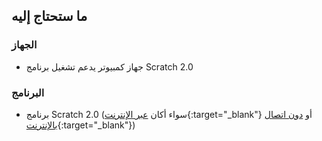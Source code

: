 ## ما ستحتاج إليه

### الجهاز

+ جهاز كمبيوتر يدعم تشغيل برنامج Scratch 2.0

### البرنامج

+ برنامج Scratch 2.0 (سواء أكان [عبر الإنترنت](https://scratch.mit.edu/projects/editor/){:target="_blank"} أو [دون اتصال بالإنترنت](https://scratch.mit.edu/scratch2download/){:target="_blank"})
